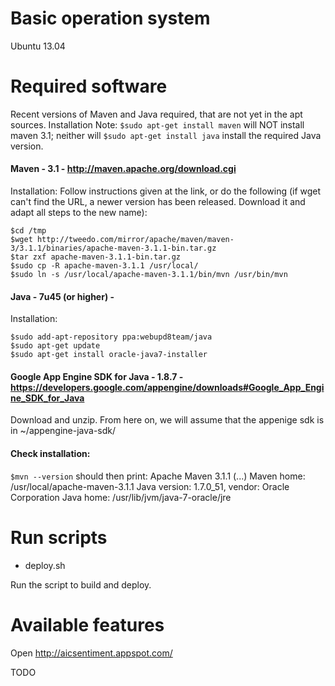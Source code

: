 # Basic operation system
Ubuntu 13.04

# Required software
Recent versions of Maven and Java required, that are not yet in the apt sources. Installation 
Note: `$sudo apt-get install maven` will NOT install maven 3.1; neither will `$sudo apt-get install java` install the required Java version.


#### Maven - 3.1 - http://maven.apache.org/download.cgi

Installation: Follow instructions given at the link, or do the following (if wget can't find the URL, a newer version has been released. Download it and adapt all steps to the new name):

	$cd /tmp
	$wget http://tweedo.com/mirror/apache/maven/maven-3/3.1.1/binaries/apache-maven-3.1.1-bin.tar.gz
	$tar zxf apache-maven-3.1.1-bin.tar.gz
	$sudo cp -R apache-maven-3.1.1 /usr/local/
	$sudo ln -s /usr/local/apache-maven-3.1.1/bin/mvn /usr/bin/mvn

#### Java - 7u45 (or higher) - 

Installation:

	$sudo add-apt-repository ppa:webupd8team/java
	$sudo apt-get update
	$sudo apt-get install oracle-java7-installer
	

#### Google App Engine SDK for Java - 1.8.7 - https://developers.google.com/appengine/downloads#Google_App_Engine_SDK_for_Java

Download and unzip. From here on, we will assume that the appenige sdk is in ~/appengine-java-sdk/

#### Check installation:

`$mvn --version` should then print:
	Apache Maven 3.1.1 (...)
	Maven home: /usr/local/apache-maven-3.1.1
	Java version: 1.7.0_51, vendor: Oracle Corporation
	Java home: /usr/lib/jvm/java-7-oracle/jre

# Run scripts

* deploy.sh

Run the script to build and deploy.

# Available features

Open http://aicsentiment.appspot.com/

TODO
